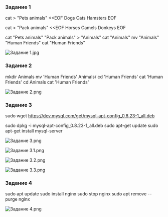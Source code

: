 ### Задание 1

cat > "Pets animals" <<EOF
Dogs
Cats
Hamsters
EOF

cat > "Pack animals" <<EOF
Horses
Camels
Donkeys
EOF

cat "Pets animals" "Pack animals" > "Animals"
cat "Animals"
mv "Animals" "Human Friends"
cat "Human Friends"

![Задание 1.jpg](..%2F..%2FUsers%2Fosian%2FOneDrive%2F%C8%E7%EE%E1%F0%E0%E6%E5%ED%E8%FF%2FHumanFriends%2F%C7%E0%E4%E0%ED%E8%E5%201.jpg)
### Задание 2

mkdir Animals
mv 'Human Friends' Animals/
cd 'Human Friends'
cat 'Human Friends'
cd Animals
cat 'Human Friends'

![Задание 2.png](..%2F..%2FUsers%2Fosian%2FOneDrive%2FPictures%2FScreenshots%2F%C7%E0%E4%E0%ED%E8%E5%202.png)

### Задание 3

sudo wget https://dev.mysql.com/get/mysql-apt-config_0.8.23-1_all.deb

sudo dpkg -i mysql-apt-config_0.8.23-1_all.deb
sudo apt-get update
sudo apt-get install mysql-server

![Задание 3.png](..%2F..%2FUsers%2Fosian%2FOneDrive%2FPictures%2FScreenshots%2F%C7%E0%E4%E0%ED%E8%E5%203.png)

![Задание 3.1.png](..%2F..%2FUsers%2Fosian%2FOneDrive%2FPictures%2FScreenshots%2F%C7%E0%E4%E0%ED%E8%E5%203.1.png)

![Задание 3.2.png](..%2F..%2FUsers%2Fosian%2FOneDrive%2FPictures%2FScreenshots%2F%C7%E0%E4%E0%ED%E8%E5%203.2.png)

![Задание 3.3.png](..%2F..%2FUsers%2Fosian%2FOneDrive%2FPictures%2FScreenshots%2F%C7%E0%E4%E0%ED%E8%E5%203.3.png)

### Задание 4

sudo apt update
sudo install nginx
sudo stop nginx
sudo apt remove --purge nginx

![Задание 4.png](..%2F..%2FUsers%2Fosian%2FOneDrive%2FPictures%2FScreenshots%2F%C7%E0%E4%E0%ED%E8%E5%204.png)